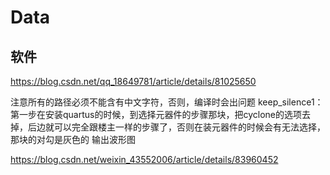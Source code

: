 # Data
软件
------
https://blog.csdn.net/qq_18649781/article/details/81025650

注意所有的路径必须不能含有中文字符，否则，编译时会出问题
keep_silence1： 第一步在安装quartus的时候，到选择元器件的步骤那块，把cyclone的选项去掉，后边就可以完全跟楼主一样的步骤了，否则在装元器件的时候会有无法选择，那块的对勾是灰色的
输出波形图

https://blog.csdn.net/weixin_43552006/article/details/83960452
